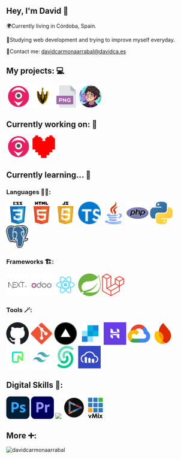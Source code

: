 ## Hey, I'm David 👋
🌍Currently living in Córdoba, Spain.

📖Studying web development and trying to improve myself everyday.

📧Contact me: [davidcarmonaarrabal@davidca.es](mailto:davidcarmonaarrabal@davidca.es)

## My projects: 💻
<code><a href="https://tcgshopfinder.es/"><img height="60" src="https://github.com/davidcarmonaarrabal/davidcarmonaarrabal/blob/b4220862a8c699426fe5a2d75b7d97bf06aedb33/img/Logo1.png"></a></code>
<code><a href="https://github.com/davidcarmonaarrabal/JuegoCartasMemoria.git"><img height="60" src="https://github.com/davidcarmonaarrabal/davidcarmonaarrabal/blob/da1ac0f54c81dadcae2270f861c8bc0b1b72148e/img/Jojo_Flecha_3%20(1).png?raw=true"></a></code>
<code><a href="https://github.com/davidcarmonaarrabal/CardPNGMaker"><img height="60" src="https://github.com/davidcarmonaarrabal/davidcarmonaarrabal/blob/b0f2c563fde1559111ee3ecf74d402b78ccc97a9/img/337948.png"></a></code>
<code><a href="https://davidca.es/es"><img height="60" src="https://github.com/davidcarmonaarrabal/davidcarmonaarrabal/blob/550cebff9e46e2abe9c25cdbcf5ef2f9852bd9ff/img/iconredondo.png?raw=true"></a></code>

## Currently working on: 🔭
<code><a href="https://tcgshopfinder.es/"><img height="60" src="https://github.com/davidcarmonaarrabal/davidcarmonaarrabal/blob/b4220862a8c699426fe5a2d75b7d97bf06aedb33/img/Logo1.png"></a></code>
<code><a href="https://github.com/davidcarmonaarrabal/UTDRSpriteWeb"><img height="60" src="https://github.com/davidcarmonaarrabal/davidcarmonaarrabal/blob/fe875dc260615365aeb7c38b89583c28523d6def/img/Undertale.png"></a></code>

## Currently learning... 🌱
### Languages 🧑‍💻:
<code><a href="https://developer.mozilla.org/es/docs/Web/CSS"><img height="60" src="https://github.com/davidcarmonaarrabal/davidcarmonaarrabal/blob/3a9955cd50cec31fdb04760e59fa65cc5ea10cc4/img/css.png?raw=true"></a></code>
<code><a href="https://developer.mozilla.org/es/docs/Glossary/HTML5"><img height="60" src="https://github.com/davidcarmonaarrabal/davidcarmonaarrabal/blob/3a9955cd50cec31fdb04760e59fa65cc5ea10cc4/img/html.png?raw=true"></a></code>
<code><a href="https://developer.mozilla.org/es/docs/Web/JavaScript"><img height="60" src="https://github.com/davidcarmonaarrabal/davidcarmonaarrabal/blob/3a9955cd50cec31fdb04760e59fa65cc5ea10cc4/img/js.png?raw=true"></a></code>
<code><a href="https://www.typescriptlang.org/"><img height="60" src="https://github.com/davidcarmonaarrabal/davidcarmonaarrabal/blob/71c7281918aaeb509401de752d9ea9bb6af61697/img/919832.png?raw=true"></a></code>
<code><a href="https://www.java.com/es/"><img height="60" src="https://github.com/davidcarmonaarrabal/davidcarmonaarrabal/blob/3a9955cd50cec31fdb04760e59fa65cc5ea10cc4/img/java.png?raw=true"></a></code>
<code><a href="https://www.php.net/manual/es/intro-whatis.php"><img height="60" src="https://github.com/davidcarmonaarrabal/davidcarmonaarrabal/blob/3a9955cd50cec31fdb04760e59fa65cc5ea10cc4/img/php.png?raw=true"></a></code>
<code><a href="https://es.python.org/"><img height="60" src="https://github.com/davidcarmonaarrabal/davidcarmonaarrabal/blob/3a9955cd50cec31fdb04760e59fa65cc5ea10cc4/img/python.png?raw=true"></a></code>
<code><a href="https://www.postgresql.org/"><img height="60" src="https://github.com/davidcarmonaarrabal/davidcarmonaarrabal/blob/68d6ffe3381e11afe3bcd5be0a3aaadef5b2268a/img/pg.png?raw=true"></a></code>

### Frameworks 🏗️:
<code><a href="https://nextjs.org/"><img height="60" src="https://github.com/davidcarmonaarrabal/davidcarmonaarrabal/blob/ce0039232cf4ebc85f31c0436447602f3f9c490e/img/next2.png?raw=true"></a></code>
<code><a href="https://www.odoo.sh/"><img height="60" src="https://github.com/davidcarmonaarrabal/davidcarmonaarrabal/blob/3a9955cd50cec31fdb04760e59fa65cc5ea10cc4/img/odoo.png?raw=true"></a></code>
<code><a href="https://es.react.dev/"><img height="60" src="https://github.com/davidcarmonaarrabal/davidcarmonaarrabal/blob/3a9955cd50cec31fdb04760e59fa65cc5ea10cc4/img/react.png?raw=true"></a></code>
<code><a href="https://spring.io/projects/spring-boot"><img height="60" src="https://github.com/davidcarmonaarrabal/davidcarmonaarrabal/blob/3a9955cd50cec31fdb04760e59fa65cc5ea10cc4/img/springboot.png?raw=true"></a></code>
<code><a href="https://laravel.com/"><img height="60" src="https://github.com/davidcarmonaarrabal/davidcarmonaarrabal/blob/31219beb414b3b84f3f40e7a6e8ccb21d6f68f90/img/laravel.png?raw=true"></a></code>

### Tools 🪄:
<code><a href="https://github.com/"><img height="60" src="https://github.com/davidcarmonaarrabal/davidcarmonaarrabal/blob/29968f11bc89ddf4b1eeee7aa954209c954a71ab/img/github.png?raw=true"></a></code>
<code><a href="https://git-scm.com/"><img height="60" src="https://github.com/davidcarmonaarrabal/davidcarmonaarrabal/blob/29968f11bc89ddf4b1eeee7aa954209c954a71ab/img/git.png?raw=true"></a></code>
<code><a href="https://vercel.com/"><img height="60" src="https://github.com/davidcarmonaarrabal/davidcarmonaarrabal/blob/3a9955cd50cec31fdb04760e59fa65cc5ea10cc4/img/vercel.png?raw=true"></a></code>
<code><a href="https://sendgrid.com/en-us"><img height="60" src="https://github.com/davidcarmonaarrabal/davidcarmonaarrabal/blob/5e9c012006eaee5877293ada3be7f420008e51cd/img/sendgrid.png?raw=true"></a></code>
<code><a href="https://www.hostinger.es/"><img height="60" src="https://github.com/davidcarmonaarrabal/davidcarmonaarrabal/blob/5e9c012006eaee5877293ada3be7f420008e51cd/img/hostinger.png?raw=true"></a></code>
<code><a href="https://cloud.google.com/run?hl=es"><img height="60" src="https://github.com/davidcarmonaarrabal/davidcarmonaarrabal/blob/5e9c012006eaee5877293ada3be7f420008e51cd/img/gcloud.png?raw=true"></a></code>
<code><a href="https://firebase.google.com/"><img height="60" src="https://github.com/davidcarmonaarrabal/davidcarmonaarrabal/blob/5e9c012006eaee5877293ada3be7f420008e51cd/img/firebase.png?raw=true"></a></code>
<code><a href="https://neon.tech/"><img height="60" src="https://github.com/davidcarmonaarrabal/davidcarmonaarrabal/blob/68d6ffe3381e11afe3bcd5be0a3aaadef5b2268a/img/neon.png?raw=true"></a></code>
<code><a href="https://tailwindcss.com/"><img height="60" src="https://github.com/davidcarmonaarrabal/davidcarmonaarrabal/blob/4d8830abba2d92bb0d25cb459a614d9296960d94/img/tailwind.png?raw=true"></a></code>
<code><a href="https://upstash.com/docs/introduction"><img height="60" src="https://github.com/davidcarmonaarrabal/davidcarmonaarrabal/blob/71ea47abdd32ee00d7a511f4b00a8628a7f8047b/img/apple-touch-icon.png?raw=true"></a></code>
<code><a href="https://cloudinary.com/"><img height="60" src="https://github.com/davidcarmonaarrabal/davidcarmonaarrabal/blob/70e5c73119142865add4320a41bde57c6fcbca89/img/channels4_profile.jpg"></a></code>

## Digital Skills 🎥:
<code><a href="https://www.adobe.com/es/products/photoshop.html"><img height="60" src="https://github.com/davidcarmonaarrabal/davidcarmonaarrabal/blob/31219beb414b3b84f3f40e7a6e8ccb21d6f68f90/img/Adobe_Photoshop_CC_icon.svg.png?raw=true"></a></code>
<code><a href="https://www.adobe.com/es/products/premiere.html"><img height="60" src="https://github.com/davidcarmonaarrabal/davidcarmonaarrabal/blob/31219beb414b3b84f3f40e7a6e8ccb21d6f68f90/img/premiere.png?raw=true"></a></code>
<code><a href="https://obsproject.com/es/download"><img height="60" src="https://github.com/davidcarmonaarrabal/davidcarmonaarrabal/blob/31219beb414b3b84f3f40e7a6e8ccb21d6f68f90/img/OBS_Studio_logo.png?raw=true"></a></code>
<code><a href="https://www.vmix.com/"><img height="60" src="https://github.com/davidcarmonaarrabal/davidcarmonaarrabal/blob/e7c7b44075dc3c4b1a30f1b1fe930c9e5a7c669d/img/shop.png"></a></code>
<code><a href="https://www.edius.es/x/892-edius-x-desktop-background-download.html"><img height="60" src="https://github.com/davidcarmonaarrabal/davidcarmonaarrabal/blob/e7c7b44075dc3c4b1a30f1b1fe930c9e5a7c669d/img/vmix-logo-black.png"></a></code>

## More ➕: 
<p><img align="left" src="https://github-readme-stats.vercel.app/api/top-langs?username=davidcarmonaarrabal&show_icons=true&locale=en&layout=compact" alt="davidcarmonaarrabal"/></p>
